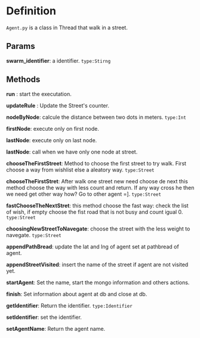 # Definition

`Agent.py` is a class  in Thread that walk in a street.

## Params

**swarm_identifier**: a identifier. `type:Stirng`


## Methods

**run** : start the executation.

**updateRule** : Update the Street's counter.

**nodeByNode**: calcule the distance between two dots in meters. `type:Int`

**firstNode**: execute only on first node.

**lastNode**: execute only on last node.

**lastNode**: call when we have only one node at street.

**chooseTheFirstStreet**: Method to choose the first street to try walk. First choose a way from wishlist else a aleatory way. `type:Street`

**chooseTheFirstStret**: After walk one street new need choose de next this method choose the way with less count and return. If any way cross he then we need get other way how? Go to other agent =]. `type:Street`

**fastChooseTheNextStret**: this method choose the fast way: check the list of wish, if empty choose the fist road that is not busy and count igual 0. `type:Street`

**choosingNewStreetToNavegate**: choose the street with the less weight to navegate. `type:Street`

**appendPathBread**: update the lat and lng of agent set at pathbread of agent.

**appendStreetVisited**: insert the name of the street if agent are not visited yet.

**startAgent**: Set the name, start the mongo information and others actions.

**finish**: Set information about agent at db and close at db.

**getIdentifier**: Return the identifier. `type:Identifier`

**setIdentifier**: set the identifier.

**setAgentName**: Return the agent name.
